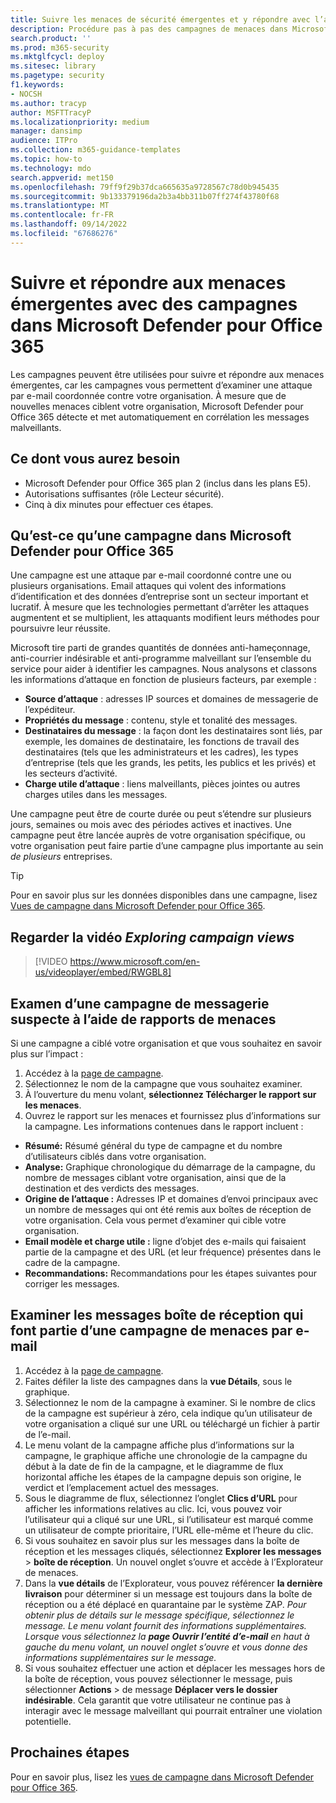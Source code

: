 ```yaml
---
title: Suivre les menaces de sécurité émergentes et y répondre avec l’affichage des campagnes dans Microsoft Defender pour Office 365
description: Procédure pas à pas des campagnes de menaces dans Microsoft Defender pour Office 365 pour montrer comment elles peuvent être utilisées pour enquêter sur une attaque par e-mail coordonnée contre votre organisation.
search.product: ''
ms.prod: m365-security
ms.mktglfcycl: deploy
ms.sitesec: library
ms.pagetype: security
f1.keywords:
- NOCSH
ms.author: tracyp
author: MSFTTracyP
ms.localizationpriority: medium
manager: dansimp
audience: ITPro
ms.collection: m365-guidance-templates
ms.topic: how-to
ms.technology: mdo
search.appverid: met150
ms.openlocfilehash: 79ff9f29b37dca665635a9728567c78d0b945435
ms.sourcegitcommit: 9b133379196da2b3a4bb311b07ff274f43780f68
ms.translationtype: MT
ms.contentlocale: fr-FR
ms.lasthandoff: 09/14/2022
ms.locfileid: "67686276"
---
```

# <a name="track-and-respond-to-emerging-threats-with-campaigns-in-microsoft-defender-for-office-365"></a>Suivre et répondre aux menaces émergentes avec des campagnes dans Microsoft Defender pour Office 365

Les campagnes peuvent être utilisées pour suivre et répondre aux menaces émergentes, car les campagnes vous permettent d’examiner une attaque par e-mail coordonnée contre votre organisation. À mesure que de nouvelles menaces ciblent votre organisation, Microsoft Defender pour Office 365 détecte et met automatiquement en corrélation les messages malveillants. 

## <a name="what-you-will-need"></a>Ce dont vous aurez besoin
- Microsoft Defender pour Office 365 plan 2 (inclus dans les plans E5).
- Autorisations suffisantes (rôle Lecteur sécurité).
- Cinq à dix minutes pour effectuer ces étapes.

## <a name="what-is-a-campaign-in-microsoft-defender-for-office-365"></a>Qu’est-ce qu’une campagne dans Microsoft Defender pour Office 365

Une campagne est une attaque par e-mail coordonné contre une ou plusieurs organisations. Email attaques qui volent des informations d’identification et des données d’entreprise sont un secteur important et lucratif. À mesure que les technologies permettant d’arrêter les attaques augmentent et se multiplient, les attaquants modifient leurs méthodes pour poursuivre leur réussite.

Microsoft tire parti de grandes quantités de données anti-hameçonnage, anti-courrier indésirable et anti-programme malveillant sur l’ensemble du service pour aider à identifier les campagnes. Nous analysons et classons les informations d’attaque en fonction de plusieurs facteurs, par exemple :

- **Source d’attaque** : adresses IP sources et domaines de messagerie de l’expéditeur.
- **Propriétés du message** : contenu, style et tonalité des messages.
- **Destinataires du message** : la façon dont les destinataires sont liés, par exemple, les domaines de destinataire, les fonctions de travail des destinataires (tels que les administrateurs et les cadres), les types d’entreprise (tels que les grands, les petits, les publics et les privés) et les secteurs d’activité.
- **Charge utile d’attaque** : liens malveillants, pièces jointes ou autres charges utiles dans les messages.

Une campagne peut être de courte durée ou peut s’étendre sur plusieurs jours, semaines ou mois avec des périodes actives et inactives. Une campagne peut être lancée auprès de votre organisation spécifique, ou votre organisation peut faire partie d’une campagne plus importante au sein *de plusieurs* entreprises.

> [!TIP]
> Pour en savoir plus sur les données disponibles dans une campagne, lisez [Vues de campagne dans Microsoft Defender pour Office 365](/microsoft-365/security/office-365-security/campaigns).

## <a name="watch-the-exploring-campaign-views-video"></a>Regarder la vidéo *Exploring campaign views*

> [!VIDEO https://www.microsoft.com/en-us/videoplayer/embed/RWGBL8]

## <a name="investigating-a-suspicious-email-campaign-using-threat-reports"></a>Examen d’une campagne de messagerie suspecte à l’aide de rapports de menaces

Si une campagne a ciblé votre organisation et que vous souhaitez en savoir plus sur l’impact : 
1. Accédez à la [page de campagne](https://security.microsoft.com/campaigns).
1. Sélectionnez le nom de la campagne que vous souhaitez examiner. 
1. À l’ouverture du menu volant, **sélectionnez Télécharger le rapport sur les menaces**.
1. Ouvrez le rapport sur les menaces et fournissez plus d’informations sur la campagne. Les informations contenues dans le rapport incluent : 
- **Résumé:** Résumé général du type de campagne et du nombre d’utilisateurs ciblés dans votre organisation. 
- **Analyse:** Graphique chronologique du démarrage de la campagne, du nombre de messages ciblant votre organisation, ainsi que de la destination et des verdicts des messages. 
- **Origine de l’attaque :** Adresses IP et domaines d’envoi principaux avec un nombre de messages qui ont été remis aux boîtes de réception de votre organisation. Cela vous permet d’examiner qui cible votre organisation. 
- **Email modèle et charge utile :** ligne d’objet des e-mails qui faisaient partie de la campagne et des URL (et leur fréquence) présentes dans le cadre de la campagne.
- **Recommandations:** Recommandations pour les étapes suivantes pour corriger les messages.

## <a name="investigate-inboxed-messages-that-are-part-of-a-email-threat-campaign"></a>Examiner les messages boîte de réception qui font partie d’une campagne de menaces par e-mail

1. Accédez à la [page de campagne](https://security.microsoft.com/campaigns).
1. Faites défiler la liste des campagnes dans la **vue Détails**, sous le graphique.
1. Sélectionnez le nom de la campagne à examiner. Si le nombre de clics de la campagne est supérieur à zéro, cela indique qu’un utilisateur de votre organisation a cliqué sur une URL ou téléchargé un fichier à partir de l’e-mail.
1. Le menu volant de la campagne affiche plus d’informations sur la campagne, le graphique affiche une chronologie de la campagne du début à la date de fin de la campagne, et le diagramme de flux horizontal affiche les étapes de la campagne depuis son origine, le verdict et l’emplacement actuel des messages.
1. Sous le diagramme de flux, sélectionnez l’onglet **Clics d’URL** pour afficher les informations relatives au clic. Ici, vous pouvez voir l’utilisateur qui a cliqué sur une URL, si l’utilisateur est marqué comme un utilisateur de compte prioritaire, l’URL elle-même et l’heure du clic. 
1. Si vous souhaitez en savoir plus sur les messages dans la boîte de réception et les messages cliqués, sélectionnez **Explorer les messages** > **boîte de réception**. Un nouvel onglet s’ouvre et accède à l’Explorateur de menaces. 
1. Dans la **vue détails** de l’Explorateur, vous pouvez référencer **la dernière livraison** pour déterminer si un message est toujours dans la boîte de réception ou a été déplacé en quarantaine par le système ZAP. _Pour obtenir plus de détails sur le message spécifique, sélectionnez le message. Le menu volant fournit des informations supplémentaires. Lorsque vous sélectionnez la **page Ouvrir l’entité d’e-mail** en haut à gauche du menu volant, un nouvel onglet s’ouvre et vous donne des informations supplémentaires sur le message._
1.  Si vous souhaitez effectuer une action et déplacer les messages hors de la boîte de réception, vous pouvez sélectionner le message, puis sélectionner **Actions** >  de message **Déplacer vers le dossier indésirable**. Cela garantit que votre utilisateur ne continue pas à interagir avec le message malveillant qui pourrait entraîner une violation potentielle. 

## <a name="next-steps"></a>Prochaines étapes

Pour en savoir plus, lisez les [vues de campagne dans Microsoft Defender pour Office 365](/microsoft-365/security/office-365-security/campaigns).
